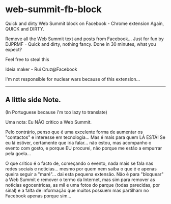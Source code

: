 # web-summit-fb-block
Quick and dirty Web Summit block on Facebook - Chrome extension
Again, QUICK and DIRTY.

Remove all the Web Summit text and posts from Facebook...
Just for fun by DJPRMF - Quick and dirty, nothing fancy. Done in 30 minutes, what you expect?

Feel free to steal this

Ideia maker - Rui Cruz@Facebook

I'm not responsible for nuclear wars because of this extension...

----
## A little side Note.
(In Portuguese because i'm too lazy to translate)

Uma nota: Eu NÃO critico a Web Summit. 

Pelo contrário, penso que é uma excelente forma de aumentar os "contactos" e interesse em tecnologia... Mas é mais para quem LÁ ESTÁ!
Se eu lá estiver, certamente que iria falar... não estou, mas acompanho o evento com gosto, e porque EU procurei, não porque me estão a empurrar pela goela...

O que critico é o facto de, começando o evento, nada mais se fala nas redes sociais e noticias… mesmo por quem nem saiba o que é e apenas queira seguir a "maré"... dai esta pequena extensão. Não é para "bloquear" a Web Summit e remover o termo da Internet, mas sim para remover as noticias egocentricas, as mil e uma fotos do parque (todas parecidas, por sinal) e a falta de informação que muitos possuem mas partilham no Facebook apenas porque sim...
